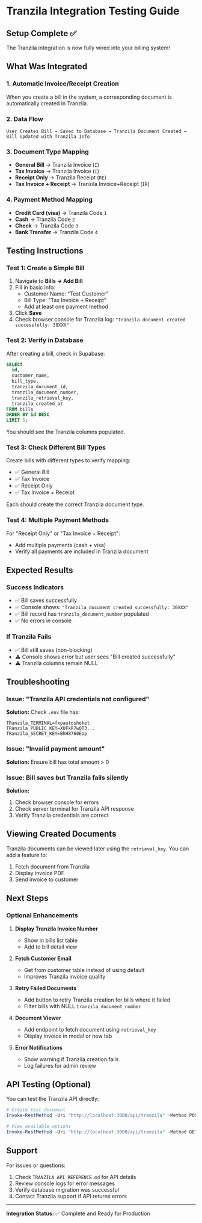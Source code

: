 # Tranzila Integration Testing Guide

## Setup Complete ✅

The Tranzila integration is now fully wired into your billing system!

## What Was Integrated

### 1. Automatic Invoice/Receipt Creation

When you create a bill in the system, a corresponding document is automatically created in Tranzila.

### 2. Data Flow

```
User Creates Bill → Saved to Database → Tranzila Document Created → Bill Updated with Tranzila Info
```

### 3. Document Type Mapping

- **General Bill** → Tranzila Invoice (`I`)
- **Tax Invoice** → Tranzila Invoice (`I`)
- **Receipt Only** → Tranzila Receipt (`RE`)
- **Tax Invoice + Receipt** → Tranzila Invoice+Receipt (`IR`)

### 4. Payment Method Mapping

- **Credit Card (visa)** → Tranzila Code `1`
- **Cash** → Tranzila Code `2`
- **Check** → Tranzila Code `3`
- **Bank Transfer** → Tranzila Code `4`

## Testing Instructions

### Test 1: Create a Simple Bill

1. Navigate to **Bills → Add Bill**
2. Fill in basic info:
    - Customer Name: "Test Customer"
    - Bill Type: "Tax Invoice + Receipt"
    - Add at least one payment method
3. Click **Save**
4. Check browser console for Tranzila log: `"Tranzila document created successfully: 30XXX"`

### Test 2: Verify in Database

After creating a bill, check in Supabase:

```sql
SELECT
  id,
  customer_name,
  bill_type,
  tranzila_document_id,
  tranzila_document_number,
  tranzila_retrieval_key,
  tranzila_created_at
FROM bills
ORDER BY id DESC
LIMIT 5;
```

You should see the Tranzila columns populated.

### Test 3: Check Different Bill Types

Create bills with different types to verify mapping:

- ✅ General Bill
- ✅ Tax Invoice
- ✅ Receipt Only
- ✅ Tax Invoice + Receipt

Each should create the correct Tranzila document type.

### Test 4: Multiple Payment Methods

For "Receipt Only" or "Tax Invoice + Receipt":

- Add multiple payments (cash + visa)
- Verify all payments are included in Tranzila document

## Expected Results

### Success Indicators

- ✅ Bill saves successfully
- ✅ Console shows: `"Tranzila document created successfully: 30XXX"`
- ✅ Bill record has `tranzila_document_number` populated
- ✅ No errors in console

### If Tranzila Fails

- ✅ Bill still saves (non-blocking)
- ⚠️ Console shows error but user sees "Bill created successfully"
- ⚠️ Tranzila columns remain NULL

## Troubleshooting

### Issue: "Tranzila API credentials not configured"

**Solution:** Check `.env` file has:

```env
TRanzila_TERMINAL=fxpautoshoket
TRanzila_PUBLIC_KEY=XUFkR7wQT3...
TRanzila_SECRET_KEY=BhH8760Eop
```

### Issue: "Invalid payment amount"

**Solution:** Ensure bill has total amount > 0

### Issue: Bill saves but Tranzila fails silently

**Solution:**

1. Check browser console for errors
2. Check server terminal for Tranzila API response
3. Verify Tranzila credentials are correct

## Viewing Created Documents

Tranzila documents can be viewed later using the `retrieval_key`. You can add a feature to:

1. Fetch document from Tranzila
2. Display invoice PDF
3. Send invoice to customer

## Next Steps

### Optional Enhancements

1. **Display Tranzila Invoice Number**

    - Show in bills list table
    - Add to bill detail view

2. **Fetch Customer Email**

    - Get from customer table instead of using default
    - Improves Tranzila invoice quality

3. **Retry Failed Documents**

    - Add button to retry Tranzila creation for bills where it failed
    - Filter bills with NULL `tranzila_document_number`

4. **Document Viewer**

    - Add endpoint to fetch document using `retrieval_key`
    - Display invoice in modal or new tab

5. **Error Notifications**
    - Show warning if Tranzila creation fails
    - Log failures for admin review

## API Testing (Optional)

You can test the Tranzila API directly:

```powershell
# Create test document
Invoke-RestMethod -Uri "http://localhost:3000/api/tranzila" -Method POST -Headers @{'Content-Type'='application/json'} -Body '{"action":"create_document"}' | ConvertTo-Json -Depth 10

# View available options
Invoke-RestMethod -Uri "http://localhost:3000/api/tranzila" -Method GET
```

## Support

For issues or questions:

1. Check `TRANZILA_API_REFERENCE.md` for API details
2. Review console logs for error messages
3. Verify database migration was successful
4. Contact Tranzila support if API returns errors

---

**Integration Status:** ✅ Complete and Ready for Production
